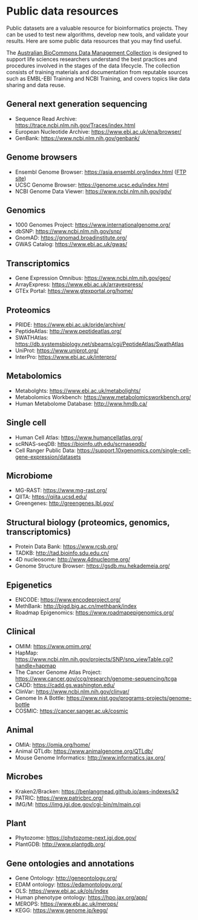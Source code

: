 # Public data resources

Public datasets are a valuable resource for bioinformatics projects. They can be used to test new algorithms, develop new tools, and validate your results. Here are some public data resources that you may find useful.

The [Australian BioCommons Data Management Collection](https://australianbiocommons.github.io/Learning-Library/data_management) is designed to support life sciences researchers understand the best practices and procedures involved in the stages of the data lifecycle. The collection consists of training materials and documentation from reputable sources such as EMBL-EBI Training and NCBI Training, and covers topics like data sharing and data reuse.

## General next generation sequencing 

* Sequence Read Archive: https://trace.ncbi.nlm.nih.gov/Traces/index.html  
* European Nucleotide Archive: https://www.ebi.ac.uk/ena/browser/ 
* GenBank: https://www.ncbi.nlm.nih.gov/genbank/ 

## Genome browsers

* Ensembl Genome Browser: https://asia.ensembl.org/index.html ([FTP site](https://asia.ensembl.org/info/data/ftp/index.html))
* UCSC Genome Browser: https://genome.ucsc.edu/index.html
* NCBI Genome Data Viewer: https://www.ncbi.nlm.nih.gov/gdv/

## Genomics 

* 1000 Genomes Project: https://www.internationalgenome.org/
* dbSNP: https://www.ncbi.nlm.nih.gov/snp/
* GnomAD: https://gnomad.broadinstitute.org/
* GWAS Catalog: https://www.ebi.ac.uk/gwas/

## Transcriptomics

* Gene Expression Omnibus: https://www.ncbi.nlm.nih.gov/geo/
* ArrayExpress: https://www.ebi.ac.uk/arrayexpress/
* GTEx Portal: https://www.gtexportal.org/home/

## Proteomics 

* PRIDE: https://www.ebi.ac.uk/pride/archive/
* PeptideAtlas: http://www.peptideatlas.org/
* SWATHAtlas: https://db.systemsbiology.net/sbeams/cgi/PeptideAtlas/SwathAtlas
* UniProt: https://www.uniprot.org/
* InterPro: https://www.ebi.ac.uk/interpro/

## Metabolomics

* Metabolghts: https://www.ebi.ac.uk/metabolights/
* Metabolomics Workbench: https://www.metabolomicsworkbench.org/
* Human Metabolome Database: http://www.hmdb.ca/

## Single cell 

* Human Cell Atlas: https://www.humancellatlas.org/
* scRNAS-seqDB: https://bioinfo.uth.edu/scrnaseqdb/
* Cell Ranger Public Data: https://support.10xgenomics.com/single-cell-gene-expression/datasets

## Microbiome

* MG-RAST: https://www.mg-rast.org/
* QIITA: https://qiita.ucsd.edu/
* Greengenes: http://greengenes.lbl.gov/

## Structural biology (proteomics, genomics, transcriptomics)

* Protein Data Bank: https://www.rcsb.org/
* TADKB: http://tad.bioinfo.sdu.edu.cn/
* 4D nucleosome: http://www.4dnucleome.org/
* Genome Structure Browser: https://gsdb.mu.hekademeia.org/

## Epigenetics 

* ENCODE: https://www.encodeproject.org/
* MethBank: http://bigd.big.ac.cn/methbank/index
* Roadmap Epigenomics: https://www.roadmapepigenomics.org/

## Clinical 

* OMIM: https://www.omim.org/
* HapMap: https://www.ncbi.nlm.nih.gov/projects/SNP/snp_viewTable.cgi?handle=hapmap
* The Cancer Genome Atlas Project: https://www.cancer.gov/ccg/research/genome-sequencing/tcga
* CADD: https://cadd.gs.washington.edu/
* ClinVar: https://www.ncbi.nlm.nih.gov/clinvar/
* Genome In A Bottle: https://www.nist.gov/programs-projects/genome-bottle
* COSMIC: https://cancer.sanger.ac.uk/cosmic

## Animal 

* OMIA: https://omia.org/home/
* Animal QTLdb: https://www.animalgenome.org/QTLdb/
* Mouse Genome Informatics: http://www.informatics.jax.org/

## Microbes 

* Kraken2/Bracken: https://benlangmead.github.io/aws-indexes/k2 
* PATRIC: https://www.patricbrc.org/
* IMG/M: https://img.jgi.doe.gov/cgi-bin/m/main.cgi

## Plant

* Phytozome: https://phytozome-next.jgi.doe.gov/
* PlantGDB: http://www.plantgdb.org/

## Gene ontologies and annotations

* Gene Ontology: http://geneontology.org/
* EDAM ontology: https://edamontology.org/
* OLS: https://www.ebi.ac.uk/ols/index
* Human phenotype ontology: https://hpo.jax.org/app/
* MEROPS: https://www.ebi.ac.uk/merops/ 
* KEGG: https://www.genome.jp/kegg/

